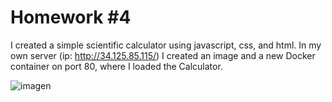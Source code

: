 # Homework #4

I created a simple scientific calculator using javascript, css, and html.
In my own server (ip: http://34.125.85.115/) I created an image and a new Docker container on port 80, where I loaded the Calculator.

![imagen](https://user-images.githubusercontent.com/43561384/133120446-b0d011c6-f8f1-44a4-98a6-0054d4acf64e.png)


